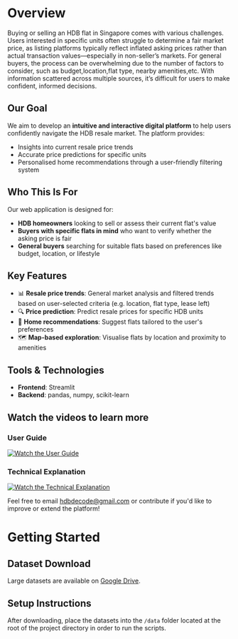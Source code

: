 # Overview 
Buying or selling an HDB flat in Singapore comes with various challenges. 
Users interested in specific units often struggle to determine a fair market price, as listing platforms typically reflect inflated asking prices rather than actual transaction values—especially in non-seller’s markets. For general buyers, the process can be overwhelming due to the number of factors to consider, such as budget,location,flat type, nearby amenities,etc.
With information scattered across multiple sources, it’s difficult for users to make confident, informed decisions.


## Our Goal

We aim to develop an **intuitive and interactive digital platform** to help users confidently navigate the HDB resale market. The platform provides:
- Insights into current resale price trends
- Accurate price predictions for specific units
- Personalised home recommendations through a user-friendly filtering system

## Who This Is For

Our web application is designed for:
- **HDB homeowners** looking to sell or assess their current flat's value  
- **Buyers with specific flats in mind** who want to verify whether the asking price is fair  
- **General buyers** searching for suitable flats based on preferences like budget, location, or lifestyle

## Key Features

- 📊 **Resale price trends**: General market analysis and filtered trends based on user-selected criteria (e.g. location, flat type, lease left)  
- 🔍 **Price prediction**: Predict resale prices for specific HDB units  
- 🏡 **Home recommendations**: Suggest flats tailored to the user's preferences  
- 🗺️ **Map-based exploration**: Visualise flats by location and proximity to amenities

## Tools & Technologies

- **Frontend**: Streamlit  
- **Backend**: pandas, numpy, scikit-learn  

## Watch the videos to learn more

### User Guide  
[![Watch the User Guide](https://img.youtube.com/vi/wcmuvZuAzoc/0.jpg)](https://www.youtube.com/watch?v=wcmuvZuAzoc&t=27s)

### Technical Explanation  
[![Watch the Technical Explanation](https://img.youtube.com/vi/pBSm2NfJKlg/0.jpg)](https://www.youtube.com/watch?v=pBSm2NfJKlg)

Feel free to email hdbdecode@gmail.com or contribute if you'd like to improve or extend the platform!


# Getting Started
##  Dataset Download
Large datasets are available on [Google Drive](https://drive.google.com/drive/folders/1da-2bW0eXB41yyAi8cQMKaaZb4EyZ61h?usp=sharing).

##  Setup Instructions
After downloading, place the datasets into the `/data` folder located at the root of the project directory in order to run the scripts.





